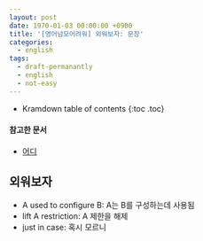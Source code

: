 ```yaml
---
layout: post
date: 1970-01-03 00:00:00 +0900
title: '[영어넘모어려워] 외워보자: 문장'
categories:
  - english
tags:
  - draft-permanantly
  - english
  - not-easy
---
```


* Kramdown table of contents
{:toc .toc}

#### 참고한 문서

- [어디](어디)


## 외워보자

- A used to configure B: A는 B를 구성하는데 사용됨
- lift A restriction: A 제한을 해제
- just in case: 혹시 모르니